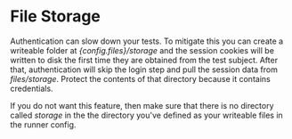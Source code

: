 # File Storage

Authentication can slow down your tests. To mitigate this you can create a writeable folder at _{config.files}/storage_ and the session cookies will be written to disk the first time they are obtained from the test subject. After that, authentication will skip the login step and pull the session data from _files/storage_. Protect the contents of that directory because it contains credentials.

If you do not want this feature, then make sure that there is no directory called _storage_ in the the directory you've defined as your writeable files in the runner config.
